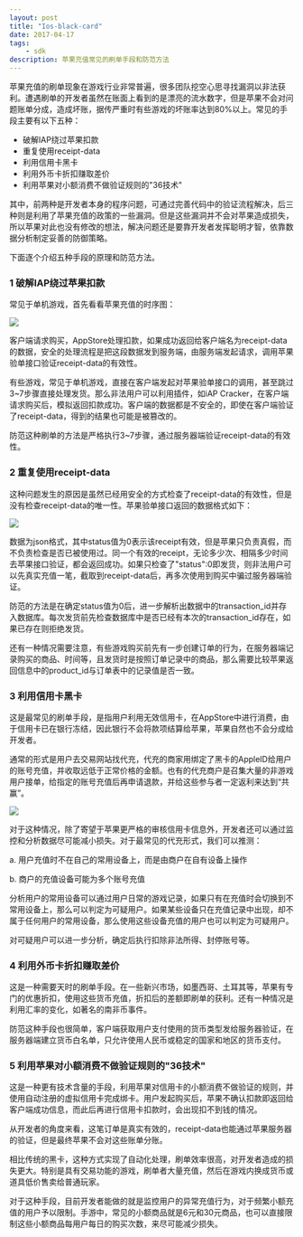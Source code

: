 ```yaml
---
layout: post
title: "Ios-black-card"
date: 2017-04-17
tags:
    - sdk
description: 苹果充值常见的刷单手段和防范方法
---
```


苹果充值的刷单现象在游戏行业非常普遍，很多团队挖空心思寻找漏洞以非法获利。遭遇刷单的开发者虽然在账面上看到的是漂亮的流水数字，但是苹果不会对问题账单分成，造成坏账，据传严重时有些游戏的坏账率达到80%以上。常见的手段主要有以下五种：

*   破解IAP绕过苹果扣款
*   重复使用receipt-data
*   利用信用卡黑卡
*   利用外币卡折扣赚取差价
*   利用苹果对小额消费不做验证规则的"36技术"

其中，前两种是开发者本身的程序问题，可通过完善代码中的验证流程解决，后三种则是利用了苹果充值的政策的一些漏洞。但是这些漏洞并不会对苹果造成损失，所以苹果对此也没有修改的想法，解决问题还是要靠开发者发挥聪明才智，依靠数据分析制定妥善的防御策略。

下面逐个介绍五种手段的原理和防范方法。

### 1 破解IAP绕过苹果扣款

常见于单机游戏，首先看看苹果充值的时序图：

![](https://img-blog.csdn.net/20160927175819771)

客户端请求购买，AppStore处理扣款，如果成功返回给客户端名为receipt-data的数据，安全的处理流程是把这段数据发到服务端，由服务端发起请求，调用苹果验单接口验证receipt-data的有效性。

有些游戏，常见于单机游戏，直接在客户端发起对苹果验单接口的调用，甚至跳过3~7步骤直接处理发货。那么非法用户可以利用插件，如iAP Cracker，在客户端请求购买后，模拟返回扣款成功。客户端的数据都是不安全的，即使在客户端验证了receipt-data，得到的结果也可能是被篡改的。

防范这种刷单的方法是严格执行3~7步骤，通过服务器端验证receipt-data的有效性。

### 2 重复使用receipt-data

这种问题发生的原因是虽然已经用安全的方式检查了receipt-data的有效性，但是没有检查receipt-data的唯一性。苹果验单接口返回的数据格式如下：

![](https://img-blog.csdn.net/20160927200550677)

数据为json格式，其中status值为0表示该receipt有效，但是苹果只负责真假，而不负责检查是否已被使用过。同一个有效的receipt，无论多少次、相隔多少时间去苹果接口验证，都会返回成功。如果只检查了"status":0即发货，则非法用户可以先真实充值一笔，截取到receipt-data后，再多次使用到购买中骗过服务器端验证。

防范的方法是在确定status值为0后，进一步解析出数据中的transaction_id并存入数据库。每次发货前先检查数据库中是否已经有本次的transaction_id存在，如果已存在则拒绝发货。

还有一种情况需要注意，有些游戏购买前先有一步创建订单的行为，在服务器端记录购买的商品、时间等，且发货时是按照订单记录中的商品，那么需要比较苹果返回信息中的product_id与订单表中的记录值是否一致。

### 3 利用信用卡黑卡

这是最常见的刷单手段，是指用户利用无效信用卡，在AppStore中进行消费，由于信用卡已在银行冻结，因此银行不会将款项结算给苹果，苹果自然也不会分成给开发者。

通常的形式是用户去交易网站找代充，代充的商家用绑定了黑卡的AppleID给用户的账号充值，并收取远低于正常价格的金额。也有的代充商户是召集大量的非游戏用户接单，给指定的账号充值后再申请退款，并给这些参与者一定返利来达到“共赢”。

![](https://img-blog.csdn.net/20160927203008858)

对于这种情况，除了寄望于苹果更严格的审核信用卡信息外，开发者还可以通过监控和分析数据尽可能减小损失。对于最常见的代充形式，我们可以推测：

a. 用户充值时不在自己的常用设备上，而是由商户在自有设备上操作

b. 商户的充值设备可能为多个账号充值

分析用户的常用设备可以通过用户日常的游戏记录，如果只有在充值时会切换到不常用设备上，那么可以判定为可疑用户。如果某些设备只在充值记录中出现，却不属于任何用户的常用设备，那么使用这些设备充值的用户也可以判定为可疑用户。

对可疑用户可以进一步分析，确定后执行扣除非法所得、封停账号等。

### 4 利用外币卡折扣赚取差价

这是一种需要天时的刷单手段。在一些新兴市场，如墨西哥、土耳其等，苹果有专门的优惠折扣，使用这些货币充值，折扣后的差额即刷单的获利。还有一种情况是利用汇率的变化，如著名的南非币事件。

防范这种手段也很简单，客户端获取用户支付使用的货币类型发给服务器验证，在服务器端建立货币白名单，只允许使用人民币或稳定的国家和地区的货币支付。

### 5 利用苹果对小额消费不做验证规则的"36技术"

这是一种更有技术含量的手段，利用苹果对信用卡的小额消费不做验证的规则，并使用自动注册的虚拟信用卡完成绑卡。用户发起购买后，苹果不确认扣款即返回给客户端成功信息，而此后再进行信用卡扣款时，会出现扣不到钱的情况。

从开发者的角度来看，这笔订单是真实有效的，receipt-data也能通过苹果服务器的验证，但是最终苹果不会对这些账单分账。

相比传统的黑卡，这种方式实现了自动化处理，刷单效率很高，对开发者造成的损失更大。特别是具有交易功能的游戏，刷单者大量充值，然后在游戏内换成货币或道具低价售卖给普通玩家。

对于这种手段，目前开发者能做的就是监控用户的异常充值行为，对于频繁小额充值的用户予以限制。手游中，常见的小额商品就是6元和30元商品，也可以直接限制这些小额商品每用户每日的购买次数，来尽可能减少损失。